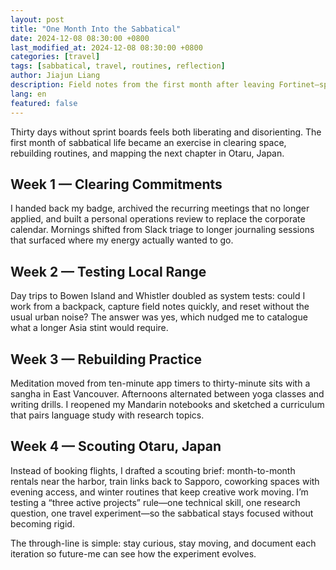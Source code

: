 ```yaml
---
layout: post
title: "One Month Into the Sabbatical"
date: 2024-12-08 08:30:00 +0800
last_modified_at: 2024-12-08 08:30:00 +0800
categories: [travel]
tags: [sabbatical, travel, routines, reflection]
author: Jiajun Liang
description: Field notes from the first month after leaving Fortinet—splitting time between Vancouver goodbyes and research on Otaru, Japan.
lang: en
featured: false
---
```


Thirty days without sprint boards feels both liberating and disorienting. The first month of sabbatical life became an exercise in clearing space, rebuilding routines, and mapping the next chapter in Otaru, Japan.

## Week 1 — Clearing Commitments

I handed back my badge, archived the recurring meetings that no longer applied, and built a personal operations review to replace the corporate calendar. Mornings shifted from Slack triage to longer journaling sessions that surfaced where my energy actually wanted to go.

## Week 2 — Testing Local Range

Day trips to Bowen Island and Whistler doubled as system tests: could I work from a backpack, capture field notes quickly, and reset without the usual urban noise? The answer was yes, which nudged me to catalogue what a longer Asia stint would require.

## Week 3 — Rebuilding Practice

Meditation moved from ten-minute app timers to thirty-minute sits with a sangha in East Vancouver. Afternoons alternated between yoga classes and writing drills. I reopened my Mandarin notebooks and sketched a curriculum that pairs language study with research topics.

## Week 4 — Scouting Otaru, Japan

Instead of booking flights, I drafted a scouting brief: month-to-month rentals near the harbor, train links back to Sapporo, coworking spaces with evening access, and winter routines that keep creative work moving. I’m testing a “three active projects” rule—one technical skill, one research question, one travel experiment—so the sabbatical stays focused without becoming rigid.

The through-line is simple: stay curious, stay moving, and document each iteration so future-me can see how the experiment evolves.
